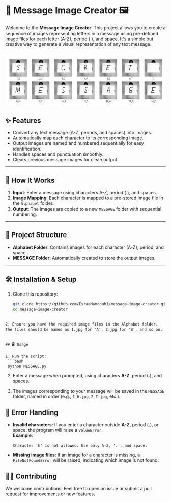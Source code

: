 # 📄 Message Image Creator 🖼️

Welcome to the **Message Image Creator**! This project allows you to create a sequence of images representing letters in a message using pre-defined image files for each letter (A-Z), period (.), and space. It's a simple but creative way to generate a visual representation of any text message.

![Message](img.png)
---

## ✨ Features

- Convert any text message (A-Z, periods, and spaces) into images.
- Automatically map each character to its corresponding image.
- Output images are named and numbered sequentially for easy identification.
- Handles spaces and punctuation smoothly.
- Clears previous message images for clean output.

---

## 🚀 How It Works

1. **Input**: Enter a message using characters A-Z, period (.), and spaces.
2. **Image Mapping**: Each character is mapped to a pre-stored image file in the `Alphabet` folder.
3. **Output**: The images are copied to a new `MESSAGE` folder with sequential numbering.

---

## 📂 Project Structure

- **Alphabet Folder**: Contains images for each character (A-Z), period, and space.
- **MESSAGE Folder**: Automatically created to store the output images.

---

## 🛠️ Installation & Setup

1. Clone this repository:
   ```bash
   git clone https://github.com/EsraaMamdouh1/message-image-creator.git
   cd message-image-creator
  ```

2. Ensure you have the required image files in the Alphabet folder. The files should be named as 1.jpg for 'A', 2.jpg for 'B', and so on.


## 🖥️ Usage

1. Run the script:
   ```bash
   python MESSAGE.py 
  ```
2. Enter a message when prompted, using characters **A-Z**, period (**.**), and spaces.

3. The images corresponding to your message will be saved in the `MESSAGE` folder, named in order (e.g., `1_H.jpg`, `2_I.jpg`, etc.).

## 🤖 Error Handling

- **Invalid characters**: If you enter a character outside **A-Z**, period (**.**), or space, the program will raise a `ValueError`.  
  **Example**:  
  ```plaintext
  Character 'h' is not allowed. Use only A-Z, '.', and space.
- **Missing image files**: If an image for a character is missing, a `FileNotFoundError` will be raised, indicating which image is not found.

## 👩‍💻 Contributing

We welcome contributions! Feel free to open an issue or submit a pull request for improvements or new features.
